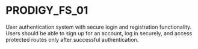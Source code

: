 # PRODIGY_FS_01
User authentication system with secure login and registration functionality. Users should be able to sign up for an account, log in securely, and access
protected routes only after successful authentication. 
